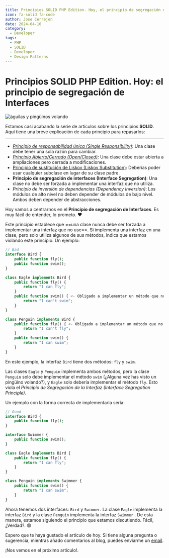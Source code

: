 ```yaml
---
title: Principios SOLID PHP Edition. Hoy, el principio de segregación de Interfaces
icon: fa-solid fa-code
author: Jose Cerrejon
date: 2024-04-10
category:
  - Developer
tags:
  - PHP
  - SOLID
  - Developer
  - Design Patterns
---
```

# Principios SOLID PHP Edition. Hoy: el principio de segregación de Interfaces

![águilas y pingüinos volando](/images/2024/04/interface.jpg "Principio de Segregación de Interfaces. Generado con AI.")

Estamos casi acabando la serie de artículos sobre los principios **SOLID**. Aquí tiene una breve explicación de cada principio para repasarlos:

- - -

* _[Principio de responsabilidad única (Single Responsibility)](https://misapuntesde.com/es/2024/03/solid_principles_php_edition_single_responsibility_principle.html)_: Una clase debe tener una sola razón para cambiar.
* _[Principio Abierto/Cerrado (Open/Closed)](https://misapuntesde.com/es/2024/03/solid_principles_php_edition_single_responsibility_principle.html)_: Una clase debe estar abierta a ampliaciones pero cerrada a modificaciones.
* [Principio de sustitución de Liskov (Liskov Substitution)](https://misapuntesde.com/2024/04/solid_principles_php_edition_liskov_substitution_principle.html): Deberías poder usar cualquier subclase en lugar de su clase padre.
* **Principio de segregación de interfaces (Interface Segregation)**: Una clase no debe ser forzada a implementar una interfaz que no utiliza.
* _Principio de inversión de dependencias (Dependency Inversion)_: Los módulos de alto nivel no deben depender de módulos de bajo nivel. Ambos deben depender de abstracciones.

Hoy vamos a centrarnos en el **Principio de segregación de Interfaces**. Es muy fácil de entender, lo prometo. :heart:

Este principio establece que ==una clase nunca debe ser forzada a implementar una interfaz que no use==. Si implementa una interfaz en una clase, pero solo utiliza algunos de sus métodos, indica que estamos violando este principio. Un ejemplo:

```php
// Bad
interface Bird {
    public function fly();
    public function swim();
}

class Eagle implements Bird {
    public function fly() {
        return "I can fly";
    }
    public function swim() { <- Obligado a implementar un método que no necesita
        return "I can't swim";
    }
}

class Penguin implements Bird {
    public function fly() { <- Obligado a implementar un método que no necesita
        return "I can't fly";
    }
    public function swim() {
        return "I can swim";
    }
}
```

En este ejemplo, la interfaz `Bird` tiene dos métodos: `fly` y `swim`.

Las clases `Eagle` y `Penguin` implementa ambos métodos, pero la clase `Penguin` solo debe implementar el método `swim` (¿Alguna vez has visto un pingüino volando?), y `Eagle` solo debería implementar el método `fly`. Esto viola el _Principio de Segregación de la Interfaz (Interface Segregation Principle)_.

Un ejemplo con la forma correcta de implementarla sería:

```php
// Good
interface Bird {
    public function fly();
}

interface Swimmer {
    public function swim();
}

class Eagle implements Bird {
    public function fly() {
        return "I can fly";
    }
}

class Penguin implements Swimmer {
    public function swim() {
        return "I can swim";
    }
}
```

Ahora tenemos dos interfaces: `Bird` y `Swimmer`. La clase `Eagle` implementa la interfaz `Bird` y la clase `Penguin` implementa la interfaz `Swimmer` . De esta manera, estamos siguiendo el principio que estamos discutiendo. Fácil, ¿Verdad?. :smile:

Espero que te haya gustado el artículo de hoy. Si tiene alguna pregunta o sugerencia, mientras añado comentarios al blog, puedes enviarme un [email](mailto:ulysess@gmail.com).

¡Nos vemos en el próximo artículo!.